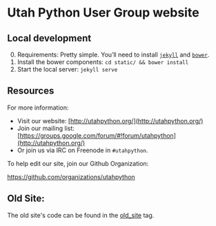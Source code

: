 # Utah Python User Group website

## Local development

0. Requirements: Pretty simple. You’ll need to install
   [`jekyll`](http://jekyllrb.com/) and [`bower`](http://bower.io).
1. Install the bower components: `cd static/ && bower install`
2. Start the local server: `jekyll serve`

## Resources

For more information:

* Visit our website: [http://utahpython.org/](http://utahpython.org/)
* Join our mailing list: [https://groups.google.com/forum/#!forum/utahpython](http://utahpython.org/)
* Or join us via IRC on Freenode in `#utahpython`.

To help edit our site, join our Github Organization:

https://github.com/organizations/utahpython

## Old Site:

The old site's code can be found in the [old_site](https://github.com/utahpython/utahpython.github.com/releases/tag/old_site) tag.
